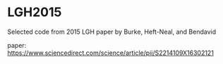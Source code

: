 # LGH2015
Selected code from 2015 LGH paper by Burke, Heft-Neal, and Bendavid

paper: https://www.sciencedirect.com/science/article/pii/S2214109X16302121

